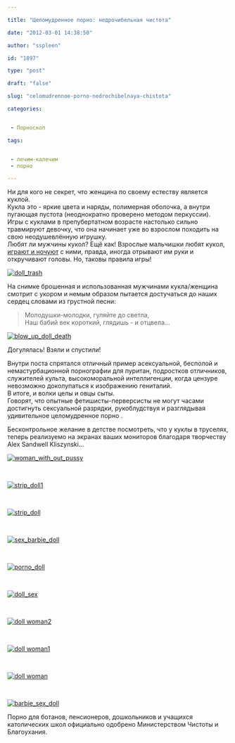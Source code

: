 ```yaml
---

title: "Целомудренное порно: недрочибельная чистота"

date: "2012-03-01 14:38:50"

author: "sspleen"

id: "1897"

type: "post"

draft: "false"

slug: "celomudrennoe-porno-nedrochibelnaya-chistota"

categories:


 - Порноскоп

tags:


 - лечим-калечим
 - порно

---
```

Ни для кого не секрет, что женщина по своему естеству является куклой.  
Кукла это - яркие цвета и наряды, полимерная оболочка, а внутри пугающая пустота (неоднократно проверено методом перкуссии).  
Игры с куклами в препубертатном возрасте настолько сильно травмируют девочку, что она начинает уже во взрослом походить на свою неодушевлённую игрушку.  
Любят ли мужчины кукол? Ещё как! Взрослые мальчишки любят кукол, [играют и ночуют](/2010/07/kukly-dlya-ozabochennyx-malchikov/ "играют и ночуют") с ними, правда, иногда отрывают им руки и откручивают головы. Но, таковы правила игры!  
  
[![](/uploads/2012/05/doll_trash.jpg "doll_trash")](/uploads/2012/05/doll_trash.jpg)  
  
На снимке брошенная и использованная мужчинами кукла/женщина смотрит с укором и немым образом пытается достучаться до наших сердец словами из грустной песни:  

> Молодушки-молодки, гуляйте до светла,  
> Наш бабий век короткий, глядишь - и отцвела...

  
[![](/uploads/2012/05/blow_up_doll_death.jpg "blow_up_doll_death")](/uploads/2012/05/blow_up_doll_death.jpg)  

Догулялась! Взяли и спустили!

  
Внутри поста спрятался отличный пример асексуальной, бесполой и немастурбационной порнографии для пуритан, подростков отличников, служителей культа, высокоморальной интеллигенции, когда цензуре невозможно доколупаться к изображению гениталий.  
В итоге, и волки целы и овцы сыты.  
Говорят, что опытные фетишисты-перверсисты не могут часами достигнуть сексуальной разрядки, рукоблудствуя и разглядывая удивительное целомудренное порно .  
  
Бесконтрольное желание в детстве посмотреть, что у куклы в труселях, теперь реализуемо на экранах ваших мониторов благодаря творчеству Alex Sandwell Kliszynski...  
  
[![](/uploads/2012/05/woman_with_out_pussy.jpg "woman_with_out_pussy")](/uploads/2012/05/woman_with_out_pussy.jpg)  
  
   
  
[![](/uploads/2012/05/strip_doll1.jpg "strip_doll1")](/uploads/2012/05/strip_doll1.jpg)  
  
   
  
[![](/uploads/2012/05/strip_doll.jpg "strip_doll")](/uploads/2012/05/strip_doll.jpg)  
  
   
  
[![](/uploads/2012/05/sex_barbie_doll.jpg "sex_barbie_doll")](/uploads/2012/05/sex_barbie_doll.jpg)  
  
   
  
[![](/uploads/2012/05/porno_doll.jpg "porno_doll")](/uploads/2012/05/porno_doll.jpg)  
  
   
  
[![](/uploads/2012/05/doll_sex.jpg "doll_sex")](/uploads/2012/05/doll_sex.jpg)  
  
   
  
[![](/uploads/2012/05/doll-woman2.jpg "doll woman2")](/uploads/2012/05/doll-woman2.jpg)  
  
   
  
[![](/uploads/2012/05/doll-woman1.jpg "doll woman1")](/uploads/2012/05/doll-woman1.jpg)  
  
   
  
[![](/uploads/2012/05/doll-woman.jpg "doll  woman")](/uploads/2012/05/doll-woman.jpg)  
  
   
  
[![](/uploads/2012/05/barbie_sex_doll.jpg "barbie_sex_doll")](/uploads/2012/05/barbie_sex_doll.jpg)  
  
Порно для ботанов, пенсионеров, дошкольников и учащихся католических школ официально одобрено Министерством Чистоты и Благоухания.